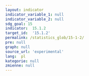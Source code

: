 ```yaml
---
layout: indicator
indicator_variable_1: null
indicator_variable_2: null
sdg_goal: 15
indicator:  15.1.2
target_id:  '15.1.2'
permalink: /statistics_glob/15-1-2/
pre: null
graph: null
source_url: 'experimental'
lang:  pl
kategorie: null
zmienne: null
---
```

